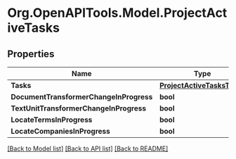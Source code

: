 
# Org.OpenAPITools.Model.ProjectActiveTasks

## Properties

Name | Type | Description | Notes
------------ | ------------- | ------------- | -------------
**Tasks** | [**ProjectActiveTasksTasks**](ProjectActiveTasksTasks.md) |  | 
**DocumentTransformerChangeInProgress** | **bool** |  | 
**TextUnitTransformerChangeInProgress** | **bool** |  | 
**LocateTermsInProgress** | **bool** |  | 
**LocateCompaniesInProgress** | **bool** |  | 

[[Back to Model list]](../README.md#documentation-for-models)
[[Back to API list]](../README.md#documentation-for-api-endpoints)
[[Back to README]](../README.md)

